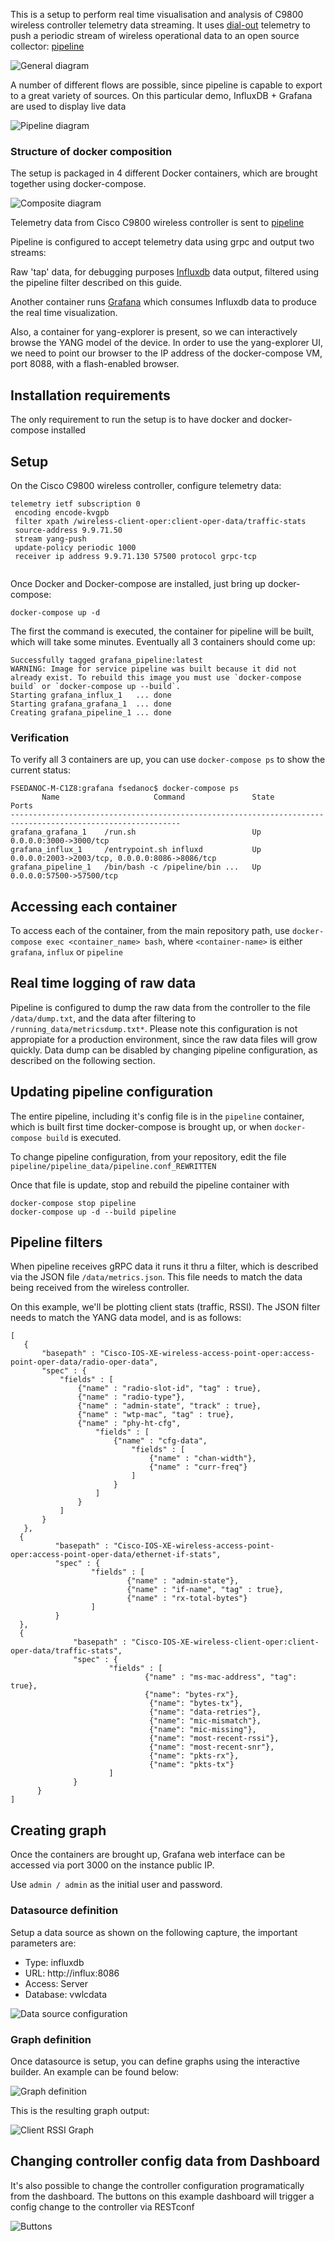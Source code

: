 This is a setup to perform real time visualisation and analysis of C9800 wireless controller telemetry data streaming. It uses [dial-out](https://xrdocs.io/telemetry/blogs/2017-01-20-model-driven-telemetry-dial-in-or-dial-out/) telemetry to push a periodic stream of wireless operational data to an open source collector: [pipeline](https://developer.cisco.com/codeexchange/github/repo/cisco/bigmuddy-network-telemetry-pipeline/)


![General diagram](diagrams/general.png?raw=true "General network diagram")

A number of different flows are possible, since pipeline is capable to export to a great variety of sources. On this particular demo, InfluxDB  + Grafana are used to display live data

![Pipeline diagram](diagrams/pipeline.png?raw=true "Pipeline")



### Structure of docker composition

The setup is packaged in 4 different Docker containers, which are brought together using docker-compose.

![Composite diagram](diagrams/compose-internal1.png?raw=true "Composite diagram")


Telemetry data from Cisco C9800 wireless controller is sent to [pipeline](https://developer.cisco.com/codeexchange/github/repo/cisco/bigmuddy-network-telemetry-pipeline/)

Pipeline is configured to accept telemetry data using grpc and output two streams:

Raw 'tap' data, for debugging purposes
[Influxdb](https://www.influxdata.com/time-series-platform/influxdb/) data output, filtered using the pipeline filter described on this guide.

Another container runs [Grafana](https://grafana.com/) which consumes Influxdb data to produce the real time visualization.

Also, a container for yang-explorer is present, so we can interactively browse the YANG model of the device. 
In order to use the yang-explorer UI, we need to point our browser to the IP address of the docker-compose VM, port 8088, with a flash-enabled browser.

## Installation requirements
The only requirement to run the setup is to have docker and docker-compose installed

## Setup

On the Cisco C9800 wireless controller, configure telemetry data:

```
telemetry ietf subscription 0
 encoding encode-kvgpb
 filter xpath /wireless-client-oper:client-oper-data/traffic-stats
 source-address 9.9.71.50
 stream yang-push
 update-policy periodic 1000
 receiver ip address 9.9.71.130 57500 protocol grpc-tcp
 
```

Once Docker and Docker-compose are installed, just bring up docker-compose:

```
docker-compose up -d
```

The first the command is executed, the container for pipeline will be built, which will take some minutes. Eventually all 3 containers should come up:

```
Successfully tagged grafana_pipeline:latest
WARNING: Image for service pipeline was built because it did not already exist. To rebuild this image you must use `docker-compose build` or `docker-compose up --build`.
Starting grafana_influx_1   ... done
Starting grafana_grafana_1  ... done
Creating grafana_pipeline_1 ... done
```

### Verification
To verify all 3 containers are up, you can use `docker-compose ps` to show the current status:

```
FSEDANOC-M-C1Z8:grafana fsedanoc$ docker-compose ps
       Name                     Command               State                       Ports
------------------------------------------------------------------------------------------------------------
grafana_grafana_1    /run.sh                          Up      0.0.0.0:3000->3000/tcp
grafana_influx_1     /entrypoint.sh influxd           Up      0.0.0.0:2003->2003/tcp, 0.0.0.0:8086->8086/tcp
grafana_pipeline_1   /bin/bash -c /pipeline/bin ...   Up      0.0.0.0:57500->57500/tcp
```

## Accessing each container

To access each of the container, from the main repository path, use `docker-compose exec <container_name> bash`, where `<container-name>` is either `grafana`, `influx` or `pipeline`

## Real time logging of raw data

Pipeline is configured to dump the raw data from the controller to the file `/data/dump.txt`, and the data after filtering to `/running_data/metricsdump.txt*`.
Please note this configuration is not appropiate for a production environment, since the raw data files will grow quickly. Data dump can be disabled by changing pipeline configuration, as described on the following section.

## Updating pipeline configuration

The entire pipeline, including it's config file is in the `pipeline` container, which is built first time docker-compose is brought up, or when `docker-compose build` is executed.

To change pipeline configuration, from your repository, edit the file `pipeline/pipeline_data/pipeline.conf_REWRITTEN`

Once that file is update, stop and rebuild the pipeline container with

```
docker-compose stop pipeline
docker-compose up -d --build pipeline
```

## Pipeline filters
When pipeline receives gRPC data it runs it thru a filter, which is described via the JSON file `/data/metrics.json`. This file needs to match the data being received from the wireless controller.

 On this example, we'll be plotting client stats (traffic, RSSI). The JSON filter needs to match the YANG data model, and is as follows:

 ```
[
	{
		"basepath" : "Cisco-IOS-XE-wireless-access-point-oper:access-point-oper-data/radio-oper-data",
		"spec" : {
			"fields" : [
				{"name" : "radio-slot-id", "tag" : true},
				{"name" : "radio-type"},
				{"name" : "admin-state", "track" : true},
				{"name" : "wtp-mac", "tag" : true},
				{"name" : "phy-ht-cfg", 
					"fields" : [
						{"name" : "cfg-data", 
							"fields" : [
								{"name" : "chan-width"},
								{"name" : "curr-freq"}
							]
						}
					]
				}
			]
		}
	},
   {
           "basepath" : "Cisco-IOS-XE-wireless-access-point-oper:access-point-oper-data/ethernet-if-stats",
           "spec" : {
                   "fields" : [
                           {"name" : "admin-state"},
                           {"name" : "if-name", "tag" : true},
                           {"name" : "rx-total-bytes"}
                   ]
           }
   },
   {
               "basepath" : "Cisco-IOS-XE-wireless-client-oper:client-oper-data/traffic-stats",
               "spec" : {
                       "fields" : [
                               {"name" : "ms-mac-address", "tag": true},
                               {"name": "bytes-rx"},
                				{"name": "bytes-tx"},
                				{"name": "data-retries"},
                				{"name": "mic-mismatch"},
                				{"name": "mic-missing"},
                				{"name": "most-recent-rssi"},
                				{"name": "most-recent-snr"},
                				{"name": "pkts-rx"},
                				{"name": "pkts-tx"}
                       ]
               }
       }
]

 ```

## Creating graph
Once the containers are brought up, Grafana web interface can be accessed via port 3000 on the instance public IP.

Use `admin / admin` as the initial user and password.


### Datasource definition

Setup a data source as shown on the following capture, the important parameters are:
- Type: influxdb
- URL: http://influx:8086
- Access: Server
- Database: vwlcdata

![Data source configuration](diagrams/datasource.png?raw=true "Data source")

### Graph definition

Once datasource is setup, you can define graphs using the interactive builder. An example can be found below:

![Graph definition](diagrams/graph-definition-1.png?raw=true "Graph definition")

This is the resulting graph output:

![Client RSSI Graph](diagrams/graph-example-rssi.png?raw=true "Client RSSI graph")

## Changing controller config data from Dashboard

It's also possible to change the controller configuration programatically from the dashboard. The buttons on this example dashboard will trigger a config change to the controller via RESTconf

![Buttons](diagrams/dashboard-buttons.png?raw=true "Buttons")